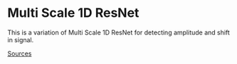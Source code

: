 # Multi Scale 1D ResNet

This is a variation of Multi Scale 1D ResNet for detecting amplitude and shift in signal.

[Sources](https://github.com/geekfeiw/Multi-Scale-1D-ResNet)
